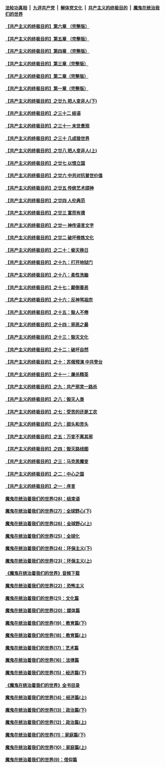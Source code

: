 

####  [法轮功真相](../../../../basic/blob/master/README.md?t=04091530) &nbsp;|&nbsp; [九评共产党](../../../../9ping.md/blob/master/README.md?t=04091530) &nbsp;|&nbsp; [解体党文化](../../../../jtdwh.md/blob/master/README.md?t=04091530)  &nbsp;|&nbsp; [共产主义的终极目的](../../../../gczydzjmd.md/blob/master/README.md?t=04091530) &nbsp;|&nbsp; [魔鬼在统治我们的世界](../../../../mgztzwmdsj.md/blob/master/README.md?t=04091530) 

#### [【共产主义的终极目的】第六章 （完整版）](../pages/nsc422/n11428913.md?t=04091530) 

#### [【共产主义的终极目的】第五章 （完整版）](../pages/nsc422/n11428912.md?t=04091530) 

#### [【共产主义的终极目的】第四章 （完整版）](../pages/nsc422/n11428907.md?t=04091530) 

#### [【共产主义的终极目的】第三章（完整版）](../pages/nsc422/n11428848.md?t=04091530) 

#### [【共产主义的终极目的】第二章（完整版）](../pages/nsc422/n11428831.md?t=04091530) 

#### [【共产主义的终极目的】第一章（完整版）](../pages/nsc422/n11417651.md?t=04091530) 

#### [【共产主义的终极目的】之廿九 把人变非人(下)](../pages/nsc422/n11344140.md?t=04091530) 

#### [【共产主义的终极目的】之三十二 结语](../pages/nsc422/n11360535.md?t=04091530) 

#### [【共产主义的终极目的】之三十一 末世景观](../pages/nsc422/n11351129.md?t=04091530) 

#### [【共产主义的终极目的】之三十 几成狼世界](../pages/nsc422/n11348280.md?t=04091530) 

#### [【共产主义的终极目的】之廿八 把人变非人(上)](../pages/nsc422/n11340492.md?t=04091530) 

#### [【共产主义的终极目的】之廿七 以恨立国](../pages/nsc422/n11336944.md?t=04091530) 

#### [【共产主义的终极目的】之廿六 中共对抗普世价值](../pages/nsc422/n11324785.md?t=04091530) 

#### [【共产主义的终极目的】之廿五 传统艺术颂神](../pages/nsc422/n11296396.md?t=04091530) 

#### [【共产主义的终极目的】之廿四 人伦典范](../pages/nsc422/n11296397.md?t=04091530) 

#### [【共产主义的终极目的】之廿三 富而有德](../pages/nsc422/n11283598.md?t=04091530) 

#### [【共产主义的终极目的】之廿一 神传语言文字](../pages/nsc422/n11263265.md?t=04091530) 

#### [【共产主义的终极目的】之廿二 破坏修炼文化](../pages/nsc422/n11245728.md?t=04091530) 

#### [【共产主义的终极目的】之二十：偷天换日](../pages/nsc422/n11238846.md?t=04091530) 

#### [【共产主义的终极目的】之十九：打开地狱门](../pages/nsc422/n11206376.md?t=04091530) 

#### [【共产主义的终极目的】之十八：柔性洗脑](../pages/nsc422/n11199994.md?t=04091530) 

#### [【共产主义的终极目的】之十七：颠倒善恶](../pages/nsc422/n11179782.md?t=04091530) 

#### [【共产主义的终极目的】之十六：反神骂祖宗](../pages/nsc422/n11166798.md?t=04091530) 

#### [【共产主义的终极目的】之十五：毁人不倦](../pages/nsc422/n11166792.md?t=04091530) 

#### [【共产主义的终极目的】之十四：邪恶之最](../pages/nsc422/n11150249.md?t=04091530) 

#### [【共产主义的终极目的】之十三：毁灭文化](../pages/nsc422/n11135227.md?t=04091530) 

#### [【共产主义的终极目的】之十二：破坏自然](../pages/nsc422/n11135214.md?t=04091530) 

#### [【共产主义的终极目的】之十：苏俄预演 中共登台](../pages/nsc422/n11118424.md?t=04091530) 

#### [【共产主义的终极目的】之十一：屠杀精英](../pages/nsc422/n11118442.md?t=04091530) 

#### [【共产主义的终极目的】之九：共产邪灵一路杀](../pages/nsc422/n11114139.md?t=04091530) 

#### [【共产主义的终极目的】之八：毁灭人类](../pages/nsc422/n11108503.md?t=04091530) 

#### [【共产主义的终极目的】之七：受苦的还是工农](../pages/nsc422/n11101809.md?t=04091530) 

#### [【共产主义的终极目的】之六：甜头和苦头](../pages/nsc422/n11096971.md?t=04091530) 

#### [【共产主义的终极目的】之五：万变不离其邪](../pages/nsc422/n11091285.md?t=04091530) 

#### [【共产主义的终极目的】之四：毁灭路线图](../pages/nsc422/n11086284.md?t=04091530) 

#### [【共产主义的终极目的】之三：马克思魔变](../pages/nsc422/n11061941.md?t=04091530) 

#### [【共产主义的终极目的】之二：中心之国](../pages/nsc422/n11047728.md?t=04091530) 

#### [【共产主义的终极目的】之一：序言](../pages/nsc422/n11086077.md?t=04091530) 

#### [魔鬼在统治着我们的世界(28)：结束语](../pages/nsc422/n10936246.md?t=04091530) 

#### [魔鬼在统治着我们的世界(27)：全球野心(下)](../pages/nsc422/n10928319.md?t=04091530) 

#### [魔鬼在统治着我们的世界(26)：全球野心(上)](../pages/nsc422/n10900318.md?t=04091530) 

#### [魔鬼在统治着我们的世界(25)：全球化](../pages/nsc422/n10788205.md?t=04091530) 

#### [魔鬼在统治着我们的世界(24)：环保主义(下)](../pages/nsc422/n10695307.md?t=04091530) 

#### [魔鬼在统治着我们的世界(23)：环保主义(上)](../pages/nsc422/n10688613.md?t=04091530) 

#### [《魔鬼在统治着我们的世界》音频下载](../pages/nsc422/n10635553.md?t=04091530) 

#### [魔鬼在统治着我们的世界(22)：恐怖主义](../pages/nsc422/n10614727.md?t=04091530) 

#### [魔鬼在统治着我们的世界(21)：文化篇](../pages/nsc422/n10597706.md?t=04091530) 

#### [魔鬼在统治着我们的世界(20)：媒体篇](../pages/nsc422/n10586579.md?t=04091530) 

#### [魔鬼在统治着我们的世界(19)：教育篇(下)](../pages/nsc422/n10564808.md?t=04091530) 

#### [魔鬼在统治着我们的世界(18)：教育篇(上)](../pages/nsc422/n10526970.md?t=04091530) 

#### [魔鬼在统治着我们的世界(17)：艺术篇](../pages/nsc422/n10499093.md?t=04091530) 

#### [魔鬼在统治着我们的世界(16)：法律篇](../pages/nsc422/n10485969.md?t=04091530) 

#### [魔鬼在统治着我们的世界(15)：经济篇(下)](../pages/nsc422/n10469975.md?t=04091530) 

#### [《魔鬼在统治着我们的世界》全书目录](../pages/nsc422/n10464261.md?t=04091530) 

#### [魔鬼在统治着我们的世界(14)：经济篇(上)](../pages/nsc422/n10457370.md?t=04091530) 

#### [魔鬼在统治着我们的世界(13)：政治篇(下)](../pages/nsc422/n10448270.md?t=04091530) 

#### [魔鬼在统治着我们的世界(12)：政治篇(上)](../pages/nsc422/n10444576.md?t=04091530) 

#### [魔鬼在统治着我们的世界(11)：家庭篇(下)](../pages/nsc422/n10440961.md?t=04091530) 

#### [魔鬼在统治着我们的世界(10)：家庭篇(上)](../pages/nsc422/n10435448.md?t=04091530) 

#### [魔鬼在统治着我们的世界(9)：信仰篇](../pages/nsc422/n10432159.md?t=04091530) 

